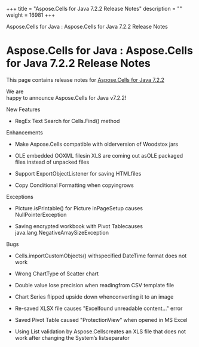 +++
title = "Aspose.Cells for Java 7.2.2 Release Notes" 
description = "" 
weight = 16981 
+++

Aspose.Cells for Java : Aspose.Cells for Java 7.2.2 Release Notes  

# Aspose.Cells for Java : Aspose.Cells for Java 7.2.2 Release Notes


This page contains release notes for [Aspose.Cells for Java 7.2.2](http://www.aspose.com/downloads/cells/java/new-releases/aspose.cells-for-java-7.2.2/)

We are  
happy to announce Aspose.Cells for Java v7.2.2!

New Features

*   RegEx Text Search for Cells.Find() method

Enhancements

*   Make Aspose.Cells compatible with olderversion of Woodstox jars

*   OLE embedded OOXML filesin XLS are coming out asOLE packaged files instead of unpacked files

*   Support ExportObjectListener for saving HTMLfiles

*   Copy Conditional Formatting when copyingrows

Exceptions

*   Picture.isPrintable() for Picture inPageSetup causes NullPointerException

*   Saving encrypted workbook with Pivot Tablecauses java.lang.NegativeArraySizeException

Bugs

*   Cells.importCustomObjects() withspecified DateTime format does not work

*   Wrong ChartType of Scatter chart

*   Double value lose precision when readingfrom CSV template file

*   Chart Series flipped upside down whenconverting it to an image

*   Re-saved XLSX file causes "Excelfound unreadable content…" error

*   Saved Pivot Table caused "ProtectionView" when opened in MS Excel

*   Using List validation by Aspose.Cellscreates an XLS file that does not work after changing the System’s listseparator

